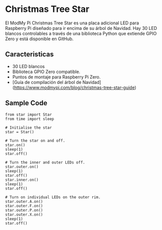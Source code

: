 <!--
---
name: Christmas Tree Star
class: board
type: LED
formfactor: Custom
manufacturer: ModMyPi
description: A star shaped LED add-on board for the Raspberry Pi which can be used as a Christmas Tree topper.
url: https://www.modmypi.com/raspberry-pi-christmas-tree-star
github: https://github.com/modmypi/Programmable-Christmas-Star
buy: https://www.modmypi.com/raspberry-pi-christmas-tree-star
image: 'modmypi-star.png'
pincount: 40
eeprom: no
power:
  '2':
ground:
  '6':
  '9':
  '14':
  '20':
  '25':
  '30':
  '34':
  '39':
pin:
  '3':
    name: Inner
    mode: output
    active: high
  '5':
    name: S
    mode: output
    active: high
  '7':
    name: R
    mode: output
    active: high
  '8':
    name: T
    mode: output
    active: high
  '10':
    name: W
    mode: output
    active: high
  '11':
    name: Q
    mode: output
    active: high
  '12':
    name: V
    mode: output
    active: high
  '13':
    name: P
    mode: output
    active: high
  '15':
    name: O
    mode: output
    active: high
  '16':
    name: U
    mode: output
    active: high
  '18':
    name: X
    mode: output
    active: high
  '19':
    name: N
    mode: output
    active: high
  '21':
    name: M
    mode: output
    active: high
  '22':
    name: Y
    mode: output
    active: high
  '23':
    name: L
    mode: output
    active: high
  '24':
    name: B
    mode: output
    active: high
  '26':
    name: A
    mode: output
    active: high
  '29':
    name: K
    mode: output
    active: high
  '31':
    name: J
    mode: output
    active: high
  '32':
    name: C
    mode: output
    active: high
  '33':
    name: I
    mode: output
    active: high
  '35':
    name: H
    mode: output
    active: high
  '36':
    name: F
    mode: output
    active: high
  '37':
    name: G
    mode: output
    active: high
  '38':
    name: E
    mode: output
    active: high
  '40':
    name: D
    mode: output
    active: high
-->
# Christmas Tree Star

El ModMy Pi Christmas Tree Star es una placa adicional LED para Raspberry Pi diseñado para ir encima de su árbol de Navidad. Hay 30 LED blancos controlables a través de una biblioteca Python que extiende GPIO Zero y está disponible en GitHub.

## Caracteristicas
- 30 LED blancos
- Biblioteca GPIO Zero compatible.
- Puntos de montaje para Raspberry Pi Zero.
- [Guía de compilación del árbol de Navidad] (https://www.modmypi.com/blog/christmas-tree-star-guide)

## Sample Code
```
from star import Star
from time import sleep

# Initialise the star
star = Star()

# Turn the star on and off.
star.on()
sleep(1)
star.off()

# Turn the inner and outer LEDs off.
star.outer.on()
sleep(1)
star.off()
star.inner.on()
sleep(1)
star.off()

# Turn on individual LEDs on the outer rim.
star.outer.A.on()
star.outer.F.on()
star.outer.P.on()
star.outer.X.on()
sleep(1)
star.off()
```
